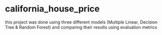 # california_house_price
this project was done using three different models (Multiple Linear, Decision Tree &amp; Random Forest) and comparing their results using evaluation metrics
